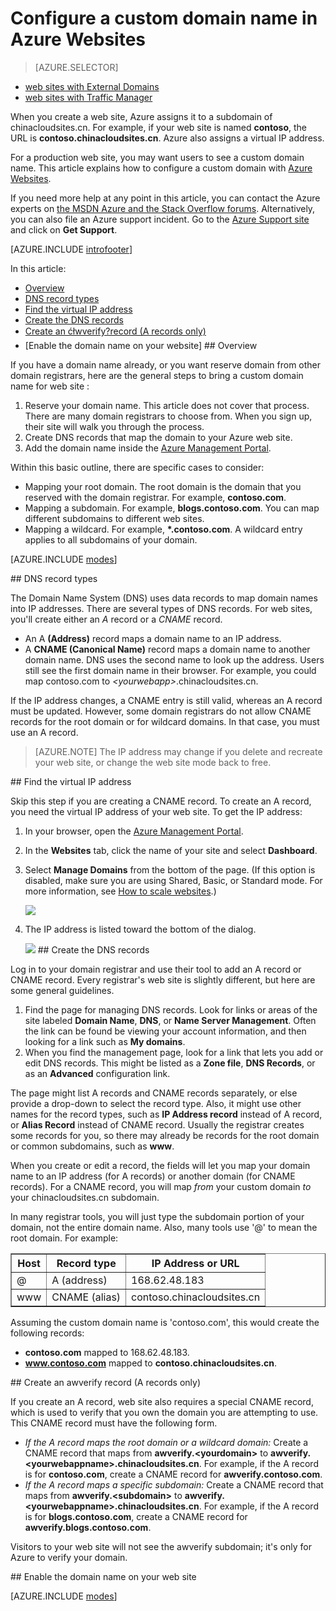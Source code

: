 <properties
	pageTitle="Configure a custom domain name in Azure Websites"
	description="Learn how to use a custom domain name with a web site in Azure Websites."
	services="app-service"
	documentationCenter=""
	authors="cephalin"
	manager="wpickett"
	editor="jimbe"
	tags="top-support-issue"/>

<tags
	ms.service="app-service"
	ms.date="10/23/2015"
	wacn.date=""/>

# Configure a custom domain name in Azure Websites

> [AZURE.SELECTOR]
<!-- deleted by customization
- [Buy Domain for web sites](/documentation/articles/custom-dns-web-site-buydomains-web-app)
-->
- [web sites with External Domains](/documentation/articles/web-sites-custom-domain-name)
- [web sites with Traffic Manager](/documentation/articles/web-sites-traffic-manager-custom-domain-name)
<!-- deleted by customization
- [GoDaddy](/documentation/articles/web-sites-godaddy-custom-domain-name)
-->

When you create a web site, Azure assigns it to a subdomain of chinacloudsites.cn. For example, if your web site is named **contoso**, the URL is **contoso.chinacloudsites.cn**. Azure also assigns a virtual IP address.

For a production web site, you may want users to see a custom domain name. This article explains how to configure a custom domain with [Azure Websites](/documentation/services/web-sites/).

If you need more help at any point in this article, you can contact the Azure experts on [the MSDN Azure and the Stack Overflow forums](/support/forums/). Alternatively, you can also file an Azure support incident. Go to the [Azure Support site](/support/contact/) and click on **Get Support**.

[AZURE.INCLUDE [introfooter](../includes/custom-dns-web-site-intro-notes.md)]

<!-- deleted by customization
## Overview

If you haven't already registered for an external domain name (i.e. not *.chinacloudsites.cn) already, the easiest way to set up a custom domain is to buy one directly in the [Azure Management Portal](https://manage.windowsazure.cn). The process enables you to manage your web site's domain name directly in the Portal instead of going to a third-party site like GoDaddy to manage it. Likewise, configuring the domain name in your web site is greatly simplified, whether your web site uses [Azure Traffic Manager](/documentation/articles/web-sites-traffic-manager-custom-domain-name) or not. For more information, see [Buy and Configure a custom domain name in Azure Websites](/documentation/articles/custom-dns-web-site-buydomains-web-app).

If you have a domain name already, or you want reserve domain from other domain registrars, here are the general steps to bring a custom domain name for web site (see [specific instructions for GoDaddy.com](/documentation/articles/web-sites-godaddy-custom-domain-name)):
-->
<!-- keep by customization: begin -->
In this article:

-   [Overview]
-   [DNS record types]
-   [Find the virtual IP address]
-   [Create the DNS records]
-   [Create an ćłwverify?record (A records only)](#awverify)
-   [Enable the domain name on your website]
##<a href="overview"></a> Overview


If you have a domain name already, or you want reserve domain from other domain registrars, here are the general steps to bring a custom domain name for web site :
<!-- keep by customization: end -->

1. Reserve your domain name. This article does not cover that process. There are many domain registrars to choose from. When you sign up, their site will walk you through the process.
1. Create DNS records that map the domain to your Azure web site.
1. Add the domain name inside the [Azure Management Portal](https://manage.windowsazure.cn).

Within this basic outline, there are specific cases to consider:

- Mapping your root domain. The root domain is the domain that you reserved with the domain registrar. For example, **contoso.com**.
- Mapping a subdomain. For example, **blogs.contoso.com**.  You can map different subdomains to different web sites.
- Mapping a wildcard. For example, **\*.contoso.com**. A wildcard entry applies to all subdomains of your domain.

[AZURE.INCLUDE [modes](../includes/custom-dns-web-site-modes.md)]


<!-- deleted by customization
## DNS record types
-->
<!-- keep by customization: begin -->
##<a href="dns-record-types"></a> DNS record types
<!-- keep by customization: end -->

The Domain Name System (DNS) uses data records to map domain names into IP addresses. There are several types of DNS records. For web sites, you'll create either an *A* record or a *CNAME* record.

- An A **(Address)** record maps a domain name to an IP address.
- A **CNAME (Canonical Name)** record maps a domain name to another domain name. DNS uses the second name to look up the address. Users still see the first domain name in their browser. For example, you could map contoso.com to *&lt;yourwebapp&gt;*.chinacloudsites.cn.

If the IP address changes, a CNAME entry is still valid, whereas an A record must be updated. However, some domain registrars do not allow CNAME records for the root domain or for wildcard domains. In that case, you must use an A record.

> [AZURE.NOTE] The IP address may change if you delete and recreate your web site, or change the web site mode back to free.


<!-- deleted by customization
## Find the virtual IP address
-->
<!-- keep by customization: begin -->
##<a href="find-the-virtual-ip-address"></a> Find the virtual IP address
<!-- keep by customization: end -->

Skip this step if you are creating a CNAME record. To create an A record, you need the virtual IP address of your web site. To get the IP address:

1.	In your browser, open the [Azure Management Portal](https://manage.windowsazure.cn).
<!-- deleted by customization
2.	Click the **Browse** option on the left side of the page.
3.	Click the **Web Apps** blade.
4.	Click the name of your web site.
5.	In the **Essentials** page, click **All settings**.
6.	Click **Custom domains and SSL**.
7.	In the **Custom domains and SSL** blade, click **Bring External Domains"**. The IP address is located at the bottom of this part.

## Create the DNS records
-->
<!-- keep by customization: begin -->
2.	In the **Websites** tab, click the name of your site and select **Dashboard**.
3.	Select **Manage Domains** from the bottom of the page. (If this option is disabled, make sure you are using Shared, Basic, or Standard mode. For more information, see [How to scale websites](http://www.windowsazure.cn/documentation/articles/web-sites-scale/).) 

	![](./media/web-sites-custom-domain-name/dncmntask-cname-6.png)

4.	The IP address is listed toward the bottom of the dialog.

	![](./media/web-sites-custom-domain-name/ipaddress.png)
##<a href="create-the-dns-records"></a> Create the DNS records
<!-- keep by customization: end -->

Log in to your domain registrar and use their tool to add an A record or CNAME record. Every registrar's web site is slightly different, but here are some general guidelines.

1.	Find the page for managing DNS records. Look for links or areas of the site labeled **Domain Name**, **DNS**, or **Name Server Management**. Often the link can be found be viewing your account information, and then looking for a link such as **My domains**.
2.	When you find the management page, look for a link that lets you add or edit DNS records. This might be listed as a **Zone file**, **DNS Records**, or as an **Advanced** configuration link.

The page might list A records and CNAME records separately, or else provide a drop-down to select the record type. Also, it might use other names for the record types, such as **IP Address record** instead of A record, or **Alias Record** instead of CNAME record.  Usually the registrar creates some records for you, so there may already be records for the root domain or common subdomains, such as **www**.

When you create or edit a record, the fields will let you map your domain name to an IP address (for A records) or another domain (for CNAME records). For a CNAME record, you will map *from* your custom domain *to* your chinacloudsites.cn subdomain.

In many registrar tools, you will just type the subdomain portion of your domain, not the entire domain name. Also, many tools use '@' to mean the root domain. For example:

<table cellspacing="0" border="1">
  <tr>
    <th>Host</th>
    <th>Record type</th>
    <th>IP Address or URL</th>
  </tr>
  <tr>
    <td>@</td>
    <td>A (address)</td>
    <td>168.62.48.183</td>
  </tr>
  <tr>
    <td>www</td>
    <td>CNAME (alias)</td>
    <td>contoso.chinacloudsites.cn</td>
  </tr>
</table>

Assuming the custom domain name is 'contoso.com', this would create the following records:

- **contoso.com** mapped to 168.62.48.183.
- **www.contoso.com** mapped to **contoso.chinacloudsites.cn**.

<!-- deleted by customization
>[AZURE.NOTE] You can use Azure DNS to host the necessary domain records for your web site. To configure your custom domain, and create your records, in Azure DNS, see [Create custom DNS records for a web site](/documentation/articles/dns-web-sites-custom-domain).

<a name="awverify" />
## Create an awverify record (A records only)
-->
<!-- keep by customization: begin -->
##<a name="awverify" /></a> Create an awverify record (A records only)
<!-- keep by customization: end -->

If you create an A record, web site also requires a special CNAME record, which is used to verify that you own the domain you are attempting to use. This CNAME record must have the following form.

- *If the A record maps the root domain or a wildcard domain:* Create a CNAME record that maps from **awverify.&lt;yourdomain&gt;** to **awverify.&lt;yourwebappname&gt;.chinacloudsites.cn**.  For example, if the A record is for **contoso.com**, create a CNAME record for **awverify.contoso.com**.
- *If the A record maps a specific subdomain:* Create a CNAME record that maps from **awverify.&lt;subdomain&gt;** to **awverify.&lt;yourwebappname&gt;.chinacloudsites.cn**. For example, if the A record is for **blogs.contoso.com**, create a CNAME record for **awverify.blogs.contoso.com**.

Visitors to your web site will not see the awverify subdomain; it's only for Azure to verify your domain.

<!-- deleted by customization
## Enable the domain name on your web site
-->
<!-- keep by customization: begin -->
##<a name="enable-the-domain-name-on-your-website" /></a> Enable the domain name on your web site
<!-- keep by customization: end -->

[AZURE.INCLUDE [modes](../includes/custom-dns-web-site-enable-on-web-site.md)]

<!-- deleted by customization
>[AZURE.NOTE] If you want to get started with Azure Websites before signing up for an Azure account, go to [Try Azure Websites](https://tryappservice.azure.com/), where you can immediately create a short-lived starter web site in Azure Websites. No credit cards required; no commitments.

## Verify DNS propagation

After you finish the configuration steps, it can take some time for the changes to propagate, depending on your DNS provider. You can verify that the DNS propagation is working as expected by using [http://digwebinterface.com/](http://digwebinterface.com/). After you browse to the site, specify the hostnames in the textbox and click **Dig**. Verify the results to confirm if the recent changes have taken effect.  

![](./media/web-sites-custom-domain-name/1-digwebinterface.png)

> [AZURE.NOTE] The propagation of the DNS entries takes up to 48 hours (sometimes longer). If you have configured everything correctly, you still need to wait for the propagation to succeed.

## Next steps

For more information please see: [Get started with Azure DNS](/documentation/articles/dns-getstarted-create-dnszone) and [Delegate Domain to Azure DNS](/documentation/articles/dns-domain-delegation)

## What's changed
* For a guide to the change from Websites to Azure Websites see: [Azure Websites and Its Impact on Existing Azure Services](/documentation/services/web-sites/)
-->

<!-- Anchors. -->
[Overview]: #overview
[DNS record types]: #dns-record-types
[Find the virtual IP address]: #find-the-virtual-ip-address
[Create the DNS records]: #create-the-dns-records
[Enable the domain name on your web site]: #enable-the-domain-name-on-your-web-app

<!-- Images -->
[subdomain]: ./media/web-sites-custom-domain-name/azurewebsites-subdomain.png
